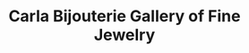 ---
title: "Carla Bijouterie Gallery of Fine Jewelry"
url: /ithaca/carla-bijouterie-gallery-of-fine-jewelry/
shop: jewelry
---